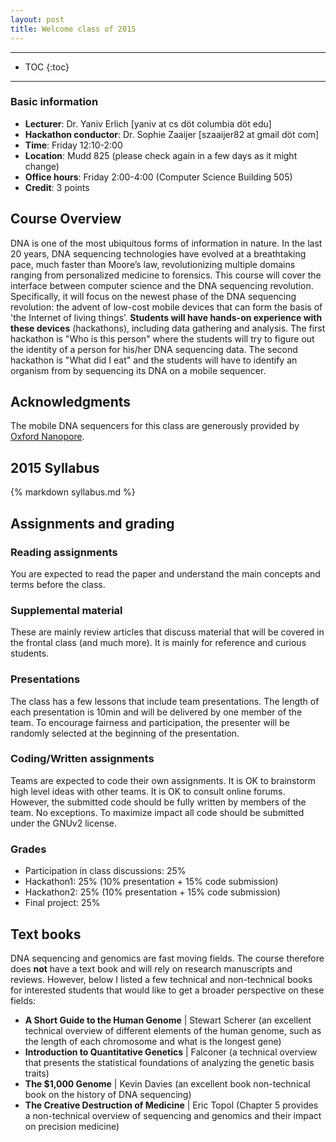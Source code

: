 ```yaml
---
layout: post
title: Welcome class of 2015
---
```


---
* TOC
{:toc}

---

### Basic information
* **Lecturer**: Dr. Yaniv Erlich  [yaniv at  cs döt columbia döt edu]
* **Hackathon conductor**: Dr. Sophie Zaaijer [szaaijer82 at gmail döt com]
* **Time**: Friday 12:10-2:00
* **Location**: Mudd 825 (please check again in a few days as it might change)
* **Office hours**: Friday 2:00-4:00 (Computer Science Building 505)
* **Credit**: 3 points

## Course Overview

DNA is one of the most ubiquitous forms of information in nature. In the last 20 years, DNA sequencing technologies have evolved at a breathtaking pace, much faster than Moore’s law, revolutionizing multiple domains ranging from personalized medicine to forensics. This course will cover the interface between computer science and the DNA sequencing revolution. Specifically, it will focus on the newest phase of the DNA sequencing revolution: the advent of low-cost mobile devices that can form the basis of 'the Internet of living things’. **Students will have hands-on experience with these devices** (hackathons), including data gathering and analysis. The first hackathon is "Who is this person" where the students will try to figure out the identity of a person for his/her DNA sequencing data. The second hackathon is "What did I eat" and the students will have to identify an organism from by sequencing its DNA on a mobile sequencer.

## Acknowledgments

The mobile DNA sequencers for this class are generously provided by [Oxford Nanopore](https://www.nanoporetech.com/).


## 2015 Syllabus
{% markdown syllabus.md %}

## Assignments and grading

### Reading assignments
You are expected to read the paper and understand the main concepts and terms before the class.

### Supplemental material
These are mainly review articles that discuss material that will be covered in the frontal class (and much more). It is mainly for reference and curious students. 

### Presentations
The class has a few lessons that include team presentations. The length of each presentation is 10min and will be delivered by one member of the team. To encourage fairness and participation, the presenter will be randomly selected at the beginning of the presentation.

### Coding/Written assignments
Teams are expected to code their own assignments. It is OK to brainstorm high level ideas with other teams. It is OK to consult online forums. However, the submitted code should be fully written by members of the team. No exceptions.
To maximize impact all code should be submitted under the GNUv2 license. 

### Grades

+ Participation in class discussions: 25%
+ Hackathon1: 25% (10% presentation + 15% code submission)
+ Hackathon2: 25% (10% presentation + 15% code submission)
+ Final project: 25%

## Text books
DNA sequencing and genomics are fast moving fields. The course therefore does **not** have a text book and will rely on research manuscripts and reviews.
However, below I listed a few technical and non-technical books for interested students that would like to get a broader perspective on these fields:

+ **A Short Guide to the Human Genome** \| Stewart Scherer (an excellent technical overview of different elements of the human genome, such as the length of each chromosome and what is the longest gene)
+ **Introduction to Quantitative Genetics** \| Falconer (a technical overview that presents the statistical foundations of analyzing the genetic basis traits)
+ **The $1,000 Genome** \| Kevin Davies (an excellent book non-technical book on the history of DNA sequencing)
+ **The Creative Destruction of Medicine** \| Eric Topol (Chapter 5 provides a non-technical overview of sequencing and genomics and their impact on precision medicine)



